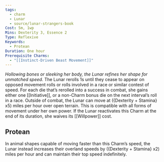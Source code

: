 ```yaml
---
tags:
  - charm
  - Lunar
  - source/lunar-strangers-book
Cost: 5m, 1wp
Mins: Dexterity 3, Essence 2
Type: Reflexive
Keywords:
  - Protean
Duration: One hour
Prerequisite Charms:
  - "[[Instinct-Driven Beast Movement]]"
---
```

*Hollowing bones or sleeking her body, the Lunar refines her shape for unmatched speed.*
The Lunar rerolls 1s until they cease to appear on opposed movement rolls or rolls involved in a race or similar contest of speed. For each die that’s rerolled into a success in combat, she gains either one [[Initiative]], or a non-Charm bonus die on the next interval’s roll in a race.
Outside of combat, the Lunar can move at ({Dexterity + Stamina} x5) miles per hour over open terrain. This is compatible with all forms of movement under her own power.
If the Lunar reactivates this Charm at the end of its duration, she waives its [[Willpower]] cost.

## Protean 
In animal shapes capable of moving faster than this Charm’s speed, the Lunar instead increases their overland speeds by ({Dexterity + Stamina} x2) miles per hour and can maintain their top speed indefinitely.